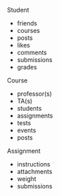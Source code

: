Student
* friends
* courses
* posts
* likes
* comments
* submissions
* grades

Course
* professor(s)
* TA(s)
* students
* assignments
* tests
* events
* posts

Assignment
* instructions
* attachments
* weight
* submissions